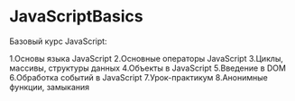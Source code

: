 # JavaScriptBasics

Базовый курс JavaScript:

1.Основы языка JavaScript
2.Основные операторы JavaScript
3.Циклы, массивы, структуры данных
4.Объекты в JavaScript
5.Введение в DOM
6.Обработка событий в JavaScript
7.Урок-практикум
8.Анонимные функции, замыкания
